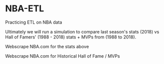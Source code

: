 # NBA-ETL
Practicing ETL on NBA data

Ultimately we will run a simulation to compare last season's stats (2018) vs Hall of Famers' (1988 - 2018) stats + MVPs from (1988 to 2018).

Webscrape NBA.com for the stats above

Webscrape NBA.com for Historical Hall of Fame / MVPs


